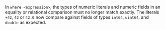 In `where <expression>`, the types of numeric literals and numeric fields in an
equality or relational comparison must no longer match exactly. The literals
`+42`, `42` or `42.0` now compare against fields of types `int64`, `uint64`, and
`double` as expected.
